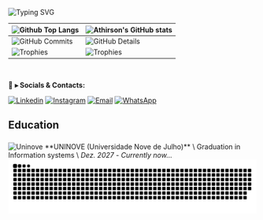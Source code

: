 

![Typing SVG](https://readme-typing-svg.demolab.com?font=Fira+Code&size=29&pause=1500&weight=900&duration=3500&color=FFFFFF&background=FFFFFF00&vCenter=true&width=1000&height=60&lines=🙋🏻‍♀️+Hi+there.+My+name+is+Maria+Clara+and+I+am+a+backend+dev.)

| ![Github Top Langs](https://github-readme-stats.vercel.app/api/top-langs/?username=maaclara&layout=compact&theme=radical&&hide=jupyter%20notebook,php,makefile,c%2B%2B,cmake,hack,shell,html,css&langs_count=6&hide_border=True&line_height=20&PAT_1) | ![Athirson's GitHub stats](https://github-readme-stats.vercel.app/api?username=maaclara&include=private&theme=radical&show_icons=true&hide_border=True&line_height=20&PAT_1) |
| ----------- | ----------- |
| ![GitHub Commits](https://github-readme-streak-stats.herokuapp.com/?user=maaclara&theme=radical&ring=e73737&currStreakNum=ffffff&hide_border=true) | ![GitHub Details](http://github-profile-summary-cards.vercel.app/api/cards/profile-details?username=maaclara&theme=radical) |
| ![Trophies](https://github-profile-trophy.vercel.app/?username=maaclara&row=1&column=6&theme=radical&margin-w=15&margin-h=15) | ![Trophies](https://github-profile-trophy.vercel.app/?username=maaclara&row=1&column=6&theme=radical&margin-w=15&margin-h=15) |

<br>

💬 **▸ Socials & Contacts:**

  [![Linkedin](https://img.shields.io/badge/LinkedIn-0077B5?style=for-the-badge&logo=linkedin&logoColor=white)](https://www.linkedin.com/in/maaclara)
  [![Instagram](https://img.shields.io/badge/Instagram-E4405F?style=for-the-badge&logo=instagram&logoColor=white)](https://www.instagram.com/maaclaraw)
  [![Email](https://img.shields.io/badge/Gmail-F51919?style=for-the-badge&logo=gmail&logoColor=white)](mailto:mariiaclarawsz@gmail.com)
  [![WhatsApp](https://img.shields.io/badge/WhatsApp-179828?style=for-the-badge&logo=whatsapp&logoColor=white)](http://api.whatsapp.com/send?phone=5511970481305)


## Education

###

  <img src="[URL_da_Imagem](https://www.uninove.br/icon.png)" alt="Uninove">
  **UNINOVE (Universidade Nove de Julho)** \
  Graduation in Information systems \
  <i>Dez. 2027</i> - <i>Currently now...</i>
  
  <br>

  <picture>
  <source media="(prefers-color-scheme: dark)" srcset="https://raw.githubusercontent.com/platane/platane/output/github-contribution-grid-snake-dark.svg">
  <source media="(prefers-color-scheme: light)" srcset="https://raw.githubusercontent.com/platane/platane/output/github-contribution-grid-snake.svg">
  <img alt="github contribution grid snake animation" src="https://raw.githubusercontent.com/platane/platane/output/github-contribution-grid-snake.svg">
</picture>

